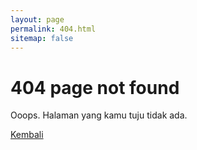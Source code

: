 ```yaml
---
layout: page
permalink: 404.html
sitemap: false
---
```

# 404 page not found

Ooops. Halaman yang kamu tuju tidak ada.

[Kembali](/)
